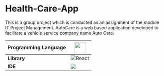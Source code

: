 # Health-Care-App

This is a group project which is conducted as an assignment of the module IT Project Management.
AutoCare is a web based application developed to facilitate a vehicle service company name Auto Care.

Programming Language | <img src = 'https://cdn.svgporn.com/logos/javascript.svg' width='35'/>
------------- | -------------
<strong>Library</strong> | ![React](https://img.shields.io/badge/react-%2320232a.svg?style=for-the-badge&logo=react&logoColor=%2361DAFB)
<strong>IDE</strong> | <img src= "https://img.shields.io/badge/Visual_Studio_Code-0078D4?style=for-the-badge&logo=visual%20studio%20code&logoColor=white" />
